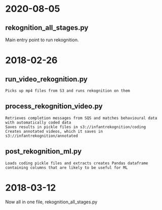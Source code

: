 # 2020-08-05
## rekognition_all_stages.py
Main entry point to run rekognition.

# 2018-02-26 
## run_video_rekognition.py
    Picks up mp4 files from S3 and runs rekognition on them
## process_rekognition_video.py
    Retrieves completion messages from SQS and matches behavioural data with automatically coded data
    Saves results in pickle files in s3://infantrekognition/coding
    Creates annotated videos, which it saves in s3://infantrekognition/annotated
## post_rekognition_ml.py
    Loads coding pickle files and extracts creates Pandas dataframe containing columns that are likely to be useful for ML

# 2018-03-12 
Now all in one file, rekognition_all_stages.py
